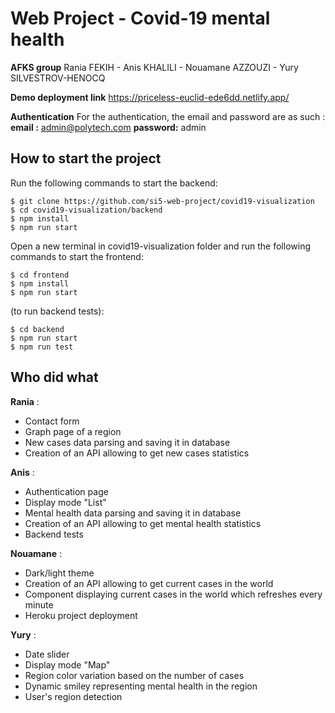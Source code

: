 # Web Project - Covid-19 mental health
**AFKS group**
Rania FEKIH - Anis KHALILI - Nouamane AZZOUZI - Yury SILVESTROV-HENOCQ

**Demo deployment link**
https://priceless-euclid-ede6dd.netlify.app/

**Authentication**
For the authentication, the email and password are as such : 
**email :** admin@polytech.com
**password:** admin

## How to start the project
Run the following commands to start the backend:

    $ git clone https://github.com/si5-web-project/covid19-visualization
    $ cd covid19-visualization/backend
    $ npm install
    $ npm run start
    
Open a new terminal in covid19-visualization folder and run the following commands to start the frontend:

    $ cd frontend
    $ npm install
    $ npm run start

(to run backend tests):

    $ cd backend
    $ npm run start
    $ npm run test
  
  ## Who did what
  **Rania** :
  - Contact form
  - Graph page of a region
  - New cases data parsing and saving it in database
  - Creation of an API allowing to get new cases statistics

 **Anis** :
  - Authentication page
  - Display mode "List"
  - Mental health data parsing and saving it in database
  - Creation of an API allowing to get mental health statistics
  - Backend tests

 **Nouamane** :
  - Dark/light theme
  - Creation of an API allowing to get current cases in the world
  - Component displaying current cases in the world which refreshes every minute
  - Heroku project deployment

 **Yury** :
 - Date slider
 - Display mode "Map"
 - Region color variation based on the number of cases
 - Dynamic smiley representing mental health in the region
 - User's region detection
 
